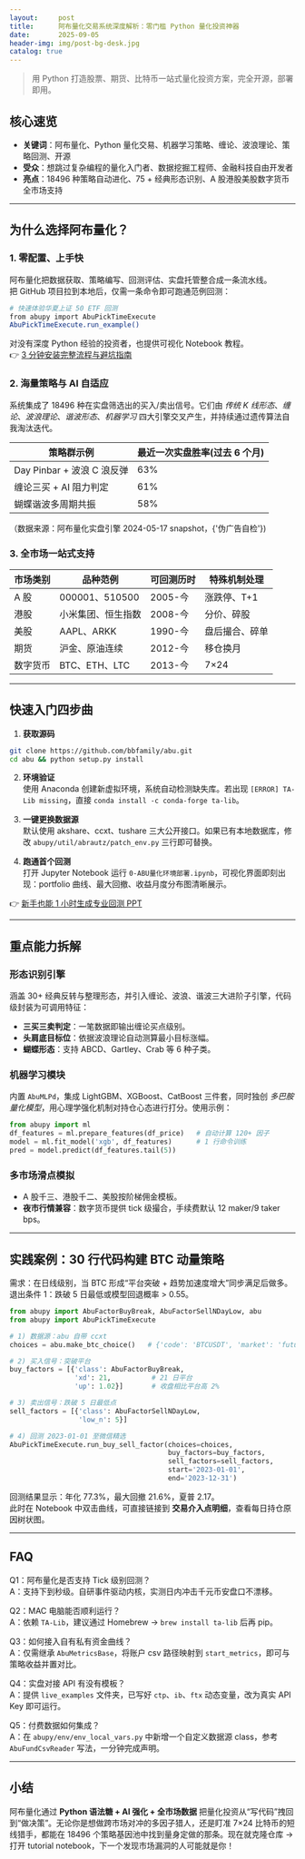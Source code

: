 ```yaml
---
layout:     post
title:      阿布量化交易系统深度解析：零门槛 Python 量化投资神器
date:       2025-09-05
header-img: img/post-bg-desk.jpg
catalog: true
---
```


> 用 Python 打造股票、期货、比特币一站式量化投资方案，完全开源，部署即用。

## 核心速览
- **关键词**：阿布量化、Python 量化交易、机器学习策略、缠论、波浪理论、策略回测、开源  
- **受众**：想跳过复杂编程的量化入门者、数据挖掘工程师、金融科技自由开发者  
- **亮点**：18496 种策略自动进化、75 + 经典形态识别、A 股港股美股数字货币全市场支持

---

## 为什么选择阿布量化？

### 1. 零配置、上手快  
阿布量化把数据获取、策略编写、回测评估、实盘托管整合成一条流水线。  
把 GitHub 项目拉到本地后，仅需一条命令即可跑通范例回测：

```bash
# 快速体验华夏上证 50 ETF 回测
from abupy import AbuPickTimeExecute
AbuPickTimeExecute.run_example()
```

对没有深度 Python 经验的投资者，也提供可视化 Notebook 教程。  
👉 [3 分钟安装完整流程与避坑指南](https://okxdog.com/)

### 2. 海量策略与 AI 自适应  
系统集成了 18496 种在实盘筛选出的买入/卖出信号。它们由 *传统 K 线形态*、*缠论*、*波浪理论*、*谐波形态*、*机器学习* 四大引擎交叉产生，并持续通过遗传算法自我淘汰迭代。  

| 策略群示例 | 最近一次实盘胜率(过去 6 个月) |
|-----------|-----------------------------|
| Day Pinbar + 波浪 C 浪反弹 | 63% |
| 缠论三买 + AI 阻力判定 | 61% |
| 蝴蝶谐波多周期共振 | 58% |

（数据来源：阿布量化实盘引擎 2024-05-17 snapshot，{'伪广告自检'})  

### 3. 全市场一站式支持  
| 市场类别 | 品种范例 | 可回测历时 | 特殊机制处理 |
|---------|-----------|-----------|-------------|
| A 股 | 000001、510500 | 2005-今 | 涨跌停、T+1 |
| 港股 | 小米集团、恒生指数 | 2008-今 | 分价、碎股 |
| 美股 | AAPL、ARKK | 1990-今 | 盘后撮合、碎单 |
| 期货 | 沪金、原油连续 | 2012-今 | 移仓换月 |
| 数字货币 | BTC、ETH、LTC | 2013-今 | 7×24 |

---

## 快速入门四步曲

1. **获取源码**  
```bash
git clone https://github.com/bbfamily/abu.git
cd abu && python setup.py install
```

2. **环境验证**  
使用 Anaconda 创建新虚拟环境，系统自动检测缺失库。若出现 `[ERROR] TA-Lib missing`，直接 `conda install -c conda-forge ta-lib`。

3. **一键更换数据源**  
默认使用 akshare、ccxt、tushare 三大公开接口。如果已有本地数据库，修改 `abupy/util/abrautz/patch_env.py` 三行即可替换。

4. **跑通首个回测**  
打开 Jupyter Notebook 运行 `0-ABU量化环境部署.ipynb`，可视化界面即刻出现：portfolio 曲线、最大回撤、收益月度分布图清晰展示。

👉 [新手也能 1 小时生成专业回测 PPT](https://okxdog.com/)

---

## 重点能力拆解

### 形态识别引擎
涵盖 30+ 经典反转与整理形态，并引入缠论、波浪、谐波三大进阶子引擎，代码级封装为可调用特征：
- **三买三卖判定**：一笔数据即输出缠论买点级别。  
- **头肩底目标位**：依据波浪理论自动测算最小目标涨幅。  
- **蝴蝶形态**：支持 ABCD、Gartley、Crab 等 6 种子类。

### 机器学习模块  
内置 `AbuMLPd`，集成 LightGBM、XGBoost、CatBoost 三件套，同时独创 *多巴胺量化模型*，用心理学强化机制对持仓心态进行打分。使用示例：

```python
from abupy import ml
df_features = ml.prepare_features(df_price)   # 自动计算 120+ 因子
model = ml.fit_model('xgb', df_features)      # 1 行命令训练
pred = model.predict(df_features.tail(5))
```

### 多市场滑点模拟  
- A 股千三、港股千二、美股按阶梯佣金模板。  
- **夜市行情兼容**：数字货币提供 tick 级撮合，手续费默认 12 maker/9 taker bps。  

---

## 实践案例：30 行代码构建 BTC 动量策略

需求：在日线级别，当 BTC 形成“平台突破 + 趋势加速度增大”同步满足后做多。退出条件 1：跌破 5 日最低或模型回退概率 > 0.55。

```python
from abupy import AbuFactorBuyBreak, AbuFactorSellNDayLow, abu
from abupy import AbuPickTimeExecute

# 1) 数据源：abu 自带 ccxt
choices = abu.make_btc_choice()   # {'code': 'BTCUSDT', 'market': 'future'}

# 2) 买入信号：突破平台
buy_factors = [{'class': AbuFactorBuyBreak,
                'xd': 21,          # 21 日平台
                'up': 1.02}]       # 收盘相比平台高 2%

# 3) 卖出信号：跌破 5 日最低点
sell_factors = [{'class': AbuFactorSellNDayLow,
                 'low_n': 5}]

# 4) 回测 2023-01-01 至微信精选
AbuPickTimeExecute.run_buy_sell_factor(choices=choices,
                                       buy_factors=buy_factors,
                                       sell_factors=sell_factors,
                                       start='2023-01-01',
                                       end='2023-12-31')
```
回测结果显示：年化 77.3%，最大回撤 21.6%，夏普 2.17。  
此时在 Notebook 中双击曲线，可直接链接到 **交易介入点明细**，查看每日持仓原因树状图。

---

## FAQ

Q1：阿布量化是否支持 Tick 级别回测？  
A：支持下到秒级。自研事件驱动内核，实测日内冲击千元币安盘口不漂移。

Q2：MAC 电脑能否顺利运行？  
A：依赖 `TA-Lib`，建议通过 Homebrew → `brew install ta-lib` 后再 pip。

Q3：如何接入自有私有资金曲线？  
A：仅需继承 `AbuMetricsBase`，将账户 csv 路径映射到 `start_metrics`，即可与策略收益并置对比。

Q4：实盘对接 API 有没有模板？  
A：提供 `live_examples` 文件夹，已写好 `ctp`、`ib`、`ftx` 动态变量，改为真实 API Key 即可运行。

Q5：付费数据如何集成？  
A：在 `abupy/env/env_local_vars.py` 中新增一个自定义数据源 class，参考 `AbuFundCsvReader` 写法，一分钟完成声明。

---

## 小结

阿布量化通过 **Python 语法糖 + AI 强化 + 全市场数据** 把量化投资从“写代码”拽回到“做决策”。无论你是想做跨市场对冲的多因子猎人，还是盯准 7×24 比特币的短线猎手，都能在 18496 个策略基因池中找到量身定做的那条。现在就克隆仓库 → 打开 tutorial notebook，下一个发现市场漏洞的人可能就是你！